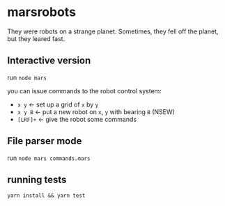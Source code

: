 marsrobots
==========

They were robots on a strange planet. Sometimes, they fell off the planet, but they leared fast.

## Interactive version
run `node mars`

you can issue commands to the robot control system:
* `x y` <- set up a grid of `x` by `y`
* `x y B` <- put a new robot on `x`, `y` with bearing `B` (NSEW)
* `[LRF]+` <- give the robot some commands

## File parser mode
run `node mars commands.mars`

## running tests
```
yarn install && yarn test
```
